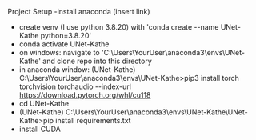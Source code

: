 Project Setup
-install anaconda (insert link)
- create venv (I use python 3.8.20) with 'conda create --name UNet-Kathe python=3.8.20'
- conda activate UNet-Kathe
- on windows: navigate to 'C:\Users\YourUser\anaconda3\envs\UNet-Kathe' and clone repo into this directory
- in anaconda window: (UNet-Kathe) C:\Users\YourUser\anaconda3\envs\UNet-Kathe>pip3 install torch torchvision torchaudio --index-url https://download.pytorch.org/whl/cu118
- cd UNet-Kathe
- (UNet-Kathe) C:\Users\YourUser\anaconda3\envs\UNet-Kathe\UNet-Kathe>pip install requirements.txt
- install CUDA
